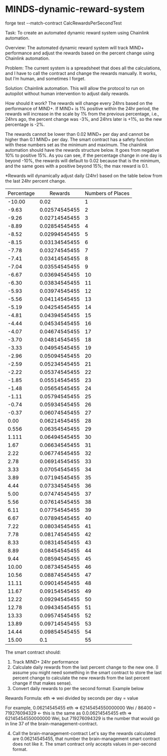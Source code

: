 ﻿# MINDS-dynamic-reward-system
forge test --match-contract CalcRewardsPerSecondTest

Task: To create an automated dynamic reward system using Chainlink automation.

Overview: The automated dynamic reward system will track MIND+ performance and adjust the rewards based on the percent change using Chainlink automation.

Problem: The current system is a spreadsheet that does all the calculations, and I have to call the contract and change the rewards manually. It works, but I’m human, and sometimes I forget.

Solution: Chainlink automation. This will allow the protocol to run on autopilot without human intervention to adjust daily rewards.

How should it work?
The rewards will change every 24hrs based on the performance of MIND+. If MIND+ is 1% positive within the 24hr period, the rewards will increase in the scale by 1% from the previous percentage, i.e., 24hrs ago, the percent change was -3%, and 24hrs later is +1%, so the new percentage is -2%.

The rewards cannot be lower than 0.02 MIND+ per day and cannot be higher than 0.1 MIND+ per day. The smart contract has a safety function with these numbers set as the minimum and maximum. The chainlink automation should have the rewards structure below. It goes from negative 10% to positive 15%. As you can see, if the percentage change in one day is beyond -10%, the rewards will default to 0.02 because that is the minimum, and the same goes with a positive beyond 15%; the max reward is 0.1.

\*Rewards will dynamically adjust daily (24hr) based on the table below from the last 24hr percent change.

<table class="tg">
<thead>
  <tr>
    <th class="tg-183e"><span style="font-weight:400;font-style:normal;text-decoration:none;color:#000;background-color:transparent">Percentage</span></th>
    <th class="tg-lqy6"><span style="font-weight:400;font-style:normal;text-decoration:none;color:#000;background-color:transparent">Rewards </span></th>
    <th class="tg-eelb"><span style="font-weight:400;font-style:normal;text-decoration:none;color:#000;background-color:transparent">Numbers of Places</span></th>
  </tr>
</thead>
<tbody>
  <tr>
    <td class="tg-ianp"><span style="font-weight:400;font-style:normal;text-decoration:none;color:#000;background-color:transparent">-10.00</span></td>
    <td class="tg-lqy6"><span style="font-weight:400;font-style:normal;text-decoration:none;color:#000;background-color:transparent">0.02</span></td>
    <td class="tg-eelb"><span style="font-weight:400;font-style:normal;text-decoration:none;color:#000;background-color:transparent">1</span></td>
  </tr>  <tr>
    <td class="tg-ianp"><span style="font-weight:400;font-style:normal;text-decoration:none;color:#000;background-color:transparent">-9.63</span></td>
    <td class="tg-lqy6"><span style="font-weight:400;font-style:normal;text-decoration:none;color:#000;background-color:transparent">0.02574545455</span></td>
    <td class="tg-eelb"><span style="font-weight:400;font-style:normal;text-decoration:none;color:#000;background-color:transparent">2</span></td>
  </tr>
  <tr>
    <td class="tg-uyjh"><span style="font-weight:400;font-style:normal;text-decoration:none;color:#000;background-color:transparent">-9.26</span></td>
    <td class="tg-lqy6"><span style="font-weight:400;font-style:normal;text-decoration:none;color:#000;background-color:transparent">0.02714545455</span></td>
    <td class="tg-eelb"><span style="font-weight:400;font-style:normal;text-decoration:none;color:#000;background-color:transparent">3</span></td>
  </tr>
  <tr>
    <td class="tg-vzpl"><span style="font-weight:400;font-style:normal;text-decoration:none;color:#000;background-color:transparent">-8.89</span></td>
    <td class="tg-lqy6"><span style="font-weight:400;font-style:normal;text-decoration:none;color:#000;background-color:transparent">0.02854545455</span></td>
    <td class="tg-eelb"><span style="font-weight:400;font-style:normal;text-decoration:none;color:#000;background-color:transparent">4</span></td>
  </tr>
  <tr>
    <td class="tg-ox36"><span style="font-weight:400;font-style:normal;text-decoration:none;color:#000;background-color:transparent">-8.52</span></td>
    <td class="tg-lqy6"><span style="font-weight:400;font-style:normal;text-decoration:none;color:#000;background-color:transparent">0.02994545455</span></td>
    <td class="tg-eelb"><span style="font-weight:400;font-style:normal;text-decoration:none;color:#000;background-color:transparent">5</span></td>
  </tr>
  <tr>
    <td class="tg-j0pp"><span style="font-weight:400;font-style:normal;text-decoration:none;color:#000;background-color:transparent">-8.15</span></td>
    <td class="tg-lqy6"><span style="font-weight:400;font-style:normal;text-decoration:none;color:#000;background-color:transparent">0.03134545455</span></td>
    <td class="tg-eelb"><span style="font-weight:400;font-style:normal;text-decoration:none;color:#000;background-color:transparent">6</span></td>
  </tr>
  <tr>
    <td class="tg-mbqv"><span style="font-weight:400;font-style:normal;text-decoration:none;color:#000;background-color:transparent">-7.78</span></td>
    <td class="tg-lqy6"><span style="font-weight:400;font-style:normal;text-decoration:none;color:#000;background-color:transparent">0.03274545455</span></td>
    <td class="tg-eelb"><span style="font-weight:400;font-style:normal;text-decoration:none;color:#000;background-color:transparent">7</span></td>
  </tr>
  <tr>
    <td class="tg-moe0"><span style="font-weight:400;font-style:normal;text-decoration:none;color:#000;background-color:transparent">-7.41</span></td>
    <td class="tg-lqy6"><span style="font-weight:400;font-style:normal;text-decoration:none;color:#000;background-color:transparent">0.03414545455</span></td>
    <td class="tg-eelb"><span style="font-weight:400;font-style:normal;text-decoration:none;color:#000;background-color:transparent">8</span></td>
  </tr>
  <tr>
    <td class="tg-atvf"><span style="font-weight:400;font-style:normal;text-decoration:none;color:#000;background-color:transparent">-7.04</span></td>
    <td class="tg-lqy6"><span style="font-weight:400;font-style:normal;text-decoration:none;color:#000;background-color:transparent">0.03554545455</span></td>
    <td class="tg-eelb"><span style="font-weight:400;font-style:normal;text-decoration:none;color:#000;background-color:transparent">9</span></td>
  </tr>
  <tr>
    <td class="tg-meav"><span style="font-weight:400;font-style:normal;text-decoration:none;color:#000;background-color:transparent">-6.67</span></td>
    <td class="tg-lqy6"><span style="font-weight:400;font-style:normal;text-decoration:none;color:#000;background-color:transparent">0.03694545455</span></td>
    <td class="tg-eelb"><span style="font-weight:400;font-style:normal;text-decoration:none;color:#000;background-color:transparent">10</span></td>
  </tr>
  <tr>
    <td class="tg-8wzr"><span style="font-weight:400;font-style:normal;text-decoration:none;color:#000;background-color:transparent">-6.30</span></td>
    <td class="tg-lqy6"><span style="font-weight:400;font-style:normal;text-decoration:none;color:#000;background-color:transparent">0.03834545455</span></td>
    <td class="tg-eelb"><span style="font-weight:400;font-style:normal;text-decoration:none;color:#000;background-color:transparent">11</span></td>
  </tr>
  <tr>
    <td class="tg-ckpw"><span style="font-weight:400;font-style:normal;text-decoration:none;color:#000;background-color:transparent">-5.93</span></td>
    <td class="tg-lqy6"><span style="font-weight:400;font-style:normal;text-decoration:none;color:#000;background-color:transparent">0.03974545455</span></td>
    <td class="tg-eelb"><span style="font-weight:400;font-style:normal;text-decoration:none;color:#000;background-color:transparent">12</span></td>
  </tr>
  <tr>
    <td class="tg-cp4f"><span style="font-weight:400;font-style:normal;text-decoration:none;color:#000;background-color:transparent">-5.56</span></td>
    <td class="tg-lqy6"><span style="font-weight:400;font-style:normal;text-decoration:none;color:#000;background-color:transparent">0.04114545455</span></td>
    <td class="tg-eelb"><span style="font-weight:400;font-style:normal;text-decoration:none;color:#000;background-color:transparent">13</span></td>
  </tr>
  <tr>
    <td class="tg-im67"><span style="font-weight:400;font-style:normal;text-decoration:none;color:#000;background-color:transparent">-5.19</span></td>
    <td class="tg-lqy6"><span style="font-weight:400;font-style:normal;text-decoration:none;color:#000;background-color:transparent">0.04254545455</span></td>
    <td class="tg-eelb"><span style="font-weight:400;font-style:normal;text-decoration:none;color:#000;background-color:transparent">14</span></td>
  </tr>
  <tr>
    <td class="tg-sqq9"><span style="font-weight:400;font-style:normal;text-decoration:none;color:#000;background-color:transparent">-4.81</span></td>
    <td class="tg-lqy6"><span style="font-weight:400;font-style:normal;text-decoration:none;color:#000;background-color:transparent">0.04394545455</span></td>
    <td class="tg-eelb"><span style="font-weight:400;font-style:normal;text-decoration:none;color:#000;background-color:transparent">15</span></td>
  </tr>
  <tr>
    <td class="tg-jjak"><span style="font-weight:400;font-style:normal;text-decoration:none;color:#000;background-color:transparent">-4.44</span></td>
    <td class="tg-lqy6"><span style="font-weight:400;font-style:normal;text-decoration:none;color:#000;background-color:transparent">0.04534545455</span></td>
    <td class="tg-eelb"><span style="font-weight:400;font-style:normal;text-decoration:none;color:#000;background-color:transparent">16</span></td>
  </tr>
  <tr>
    <td class="tg-zlvt"><span style="font-weight:400;font-style:normal;text-decoration:none;color:#000;background-color:transparent">-4.07</span></td>
    <td class="tg-lqy6"><span style="font-weight:400;font-style:normal;text-decoration:none;color:#000;background-color:transparent">0.04674545455</span></td>
    <td class="tg-eelb"><span style="font-weight:400;font-style:normal;text-decoration:none;color:#000;background-color:transparent">17</span></td>
  </tr>
  <tr>
    <td class="tg-dhu9"><span style="font-weight:400;font-style:normal;text-decoration:none;color:#000;background-color:transparent">-3.70</span></td>
    <td class="tg-lqy6"><span style="font-weight:400;font-style:normal;text-decoration:none;color:#000;background-color:transparent">0.04814545455</span></td>
    <td class="tg-eelb"><span style="font-weight:400;font-style:normal;text-decoration:none;color:#000;background-color:transparent">18</span></td>
  </tr>
  <tr>
    <td class="tg-4aek"><span style="font-weight:400;font-style:normal;text-decoration:none;color:#000;background-color:transparent">-3.33</span></td>
    <td class="tg-lqy6"><span style="font-weight:400;font-style:normal;text-decoration:none;color:#000;background-color:transparent">0.04954545455</span></td>
    <td class="tg-eelb"><span style="font-weight:400;font-style:normal;text-decoration:none;color:#000;background-color:transparent">19</span></td>
  </tr>
  <tr>
    <td class="tg-eurt"><span style="font-weight:400;font-style:normal;text-decoration:none;color:#000;background-color:transparent">-2.96</span></td>
    <td class="tg-lqy6"><span style="font-weight:400;font-style:normal;text-decoration:none;color:#000;background-color:transparent">0.05094545455</span></td>
    <td class="tg-eelb"><span style="font-weight:400;font-style:normal;text-decoration:none;color:#000;background-color:transparent">20</span></td>
  </tr>
  <tr>
    <td class="tg-hto0"><span style="font-weight:400;font-style:normal;text-decoration:none;color:#000;background-color:transparent">-2.59</span></td>
    <td class="tg-lqy6"><span style="font-weight:400;font-style:normal;text-decoration:none;color:#000;background-color:transparent">0.05234545455</span></td>
    <td class="tg-eelb"><span style="font-weight:400;font-style:normal;text-decoration:none;color:#000;background-color:transparent">21</span></td>
  </tr>
  <tr>
    <td class="tg-qx0i"><span style="font-weight:400;font-style:normal;text-decoration:none;color:#000;background-color:transparent">-2.22</span></td>
    <td class="tg-lqy6"><span style="font-weight:400;font-style:normal;text-decoration:none;color:#000;background-color:transparent">0.05374545455</span></td>
    <td class="tg-eelb"><span style="font-weight:400;font-style:normal;text-decoration:none;color:#000;background-color:transparent">22</span></td>
  </tr>
  <tr>
    <td class="tg-qg8z"><span style="font-weight:400;font-style:normal;text-decoration:none;color:#000;background-color:transparent">-1.85</span></td>
    <td class="tg-lqy6"><span style="font-weight:400;font-style:normal;text-decoration:none;color:#000;background-color:transparent">0.05514545455</span></td>
    <td class="tg-eelb"><span style="font-weight:400;font-style:normal;text-decoration:none;color:#000;background-color:transparent">23</span></td>
  </tr>
  <tr>
    <td class="tg-amty"><span style="font-weight:400;font-style:normal;text-decoration:none;color:#000;background-color:transparent">-1.48</span></td>
    <td class="tg-lqy6"><span style="font-weight:400;font-style:normal;text-decoration:none;color:#000;background-color:transparent">0.05654545455</span></td>
    <td class="tg-eelb"><span style="font-weight:400;font-style:normal;text-decoration:none;color:#000;background-color:transparent">24</span></td>
  </tr>
  <tr>
    <td class="tg-t0dl"><span style="font-weight:400;font-style:normal;text-decoration:none;color:#000;background-color:transparent">-1.11</span></td>
    <td class="tg-lqy6"><span style="font-weight:400;font-style:normal;text-decoration:none;color:#000;background-color:transparent">0.05794545455</span></td>
    <td class="tg-eelb"><span style="font-weight:400;font-style:normal;text-decoration:none;color:#000;background-color:transparent">25</span></td>
  </tr>
  <tr>
    <td class="tg-ia7w"><span style="font-weight:400;font-style:normal;text-decoration:none;color:#000;background-color:transparent">-0.74</span></td>
    <td class="tg-lqy6"><span style="font-weight:400;font-style:normal;text-decoration:none;color:#000;background-color:transparent">0.05934545455</span></td>
    <td class="tg-eelb"><span style="font-weight:400;font-style:normal;text-decoration:none;color:#000;background-color:transparent">26</span></td>
  </tr>
  <tr>
    <td class="tg-d12q"><span style="font-weight:400;font-style:normal;text-decoration:none;color:#000;background-color:transparent">-0.37</span></td>
    <td class="tg-lqy6"><span style="font-weight:400;font-style:normal;text-decoration:none;color:#000;background-color:transparent">0.06074545455</span></td>
    <td class="tg-eelb"><span style="font-weight:400;font-style:normal;text-decoration:none;color:#000;background-color:transparent">27</span></td>
  </tr>
  <tr>
    <td class="tg-eelb"><span style="font-weight:400;font-style:normal;text-decoration:none;color:#000;background-color:transparent">0.00</span></td>
    <td class="tg-lqy6"><span style="font-weight:400;font-style:normal;text-decoration:none;color:#000;background-color:transparent">0.06214545455</span></td>
    <td class="tg-eelb"><span style="font-weight:400;font-style:normal;text-decoration:none;color:#000;background-color:transparent">28</span></td>
  </tr>
  <tr>
    <td class="tg-dugi"><span style="font-weight:400;font-style:normal;text-decoration:none;color:#000;background-color:transparent">0.556</span></td>
    <td class="tg-lqy6"><span style="font-weight:400;font-style:normal;text-decoration:none;color:#000;background-color:transparent">0.06354545455</span></td>
    <td class="tg-eelb"><span style="font-weight:400;font-style:normal;text-decoration:none;color:#000;background-color:transparent">29</span></td>
  </tr>
  <tr>
    <td class="tg-bfay"><span style="font-weight:400;font-style:normal;text-decoration:none;color:#000;background-color:transparent">1.111</span></td>
    <td class="tg-lqy6"><span style="font-weight:400;font-style:normal;text-decoration:none;color:#000;background-color:transparent">0.06494545455</span></td>
    <td class="tg-eelb"><span style="font-weight:400;font-style:normal;text-decoration:none;color:#000;background-color:transparent">30</span></td>
  </tr>
  <tr>
    <td class="tg-xa3i"><span style="font-weight:400;font-style:normal;text-decoration:none;color:#000;background-color:transparent">1.67</span></td>
    <td class="tg-lqy6"><span style="font-weight:400;font-style:normal;text-decoration:none;color:#000;background-color:transparent">0.06634545455</span></td>
    <td class="tg-eelb"><span style="font-weight:400;font-style:normal;text-decoration:none;color:#000;background-color:transparent">31</span></td>
  </tr>
  <tr>
    <td class="tg-p4zm"><span style="font-weight:400;font-style:normal;text-decoration:none;color:#000;background-color:transparent">2.22</span></td>
    <td class="tg-lqy6"><span style="font-weight:400;font-style:normal;text-decoration:none;color:#000;background-color:transparent">0.06774545455</span></td>
    <td class="tg-eelb"><span style="font-weight:400;font-style:normal;text-decoration:none;color:#000;background-color:transparent">32</span></td>
  </tr>
  <tr>
    <td class="tg-7tfv"><span style="font-weight:400;font-style:normal;text-decoration:none;color:#000;background-color:transparent">2.78</span></td>
    <td class="tg-lqy6"><span style="font-weight:400;font-style:normal;text-decoration:none;color:#000;background-color:transparent">0.06914545455</span></td>
    <td class="tg-eelb"><span style="font-weight:400;font-style:normal;text-decoration:none;color:#000;background-color:transparent">33</span></td>
  </tr>
  <tr>
    <td class="tg-zvyw"><span style="font-weight:400;font-style:normal;text-decoration:none;color:#000;background-color:transparent">3.33</span></td>
    <td class="tg-lqy6"><span style="font-weight:400;font-style:normal;text-decoration:none;color:#000;background-color:transparent">0.07054545455</span></td>
    <td class="tg-eelb"><span style="font-weight:400;font-style:normal;text-decoration:none;color:#000;background-color:transparent">34</span></td>
  </tr>
  <tr>
    <td class="tg-8a0t"><span style="font-weight:400;font-style:normal;text-decoration:none;color:#000;background-color:transparent">3.89</span></td>
    <td class="tg-lqy6"><span style="font-weight:400;font-style:normal;text-decoration:none;color:#000;background-color:transparent">0.07194545455</span></td>
    <td class="tg-eelb"><span style="font-weight:400;font-style:normal;text-decoration:none;color:#000;background-color:transparent">35</span></td>
  </tr>
  <tr>
    <td class="tg-o2jk"><span style="font-weight:400;font-style:normal;text-decoration:none;color:#000;background-color:transparent">4.44</span></td>
    <td class="tg-lqy6"><span style="font-weight:400;font-style:normal;text-decoration:none;color:#000;background-color:transparent">0.07334545455</span></td>
    <td class="tg-eelb"><span style="font-weight:400;font-style:normal;text-decoration:none;color:#000;background-color:transparent">36</span></td>
  </tr>
  <tr>
    <td class="tg-9pxb"><span style="font-weight:400;font-style:normal;text-decoration:none;color:#000;background-color:transparent">5.00</span></td>
    <td class="tg-lqy6"><span style="font-weight:400;font-style:normal;text-decoration:none;color:#000;background-color:transparent">0.07474545455</span></td>
    <td class="tg-eelb"><span style="font-weight:400;font-style:normal;text-decoration:none;color:#000;background-color:transparent">37</span></td>
  </tr>
  <tr>
    <td class="tg-n20g"><span style="font-weight:400;font-style:normal;text-decoration:none;color:#000;background-color:transparent">5.56</span></td>
    <td class="tg-lqy6"><span style="font-weight:400;font-style:normal;text-decoration:none;color:#000;background-color:transparent">0.07614545455</span></td>
    <td class="tg-eelb"><span style="font-weight:400;font-style:normal;text-decoration:none;color:#000;background-color:transparent">38</span></td>
  </tr>
  <tr>
    <td class="tg-r8o4"><span style="font-weight:400;font-style:normal;text-decoration:none;color:#000;background-color:transparent">6.11</span></td>
    <td class="tg-lqy6"><span style="font-weight:400;font-style:normal;text-decoration:none;color:#000;background-color:transparent">0.07754545455</span></td>
    <td class="tg-eelb"><span style="font-weight:400;font-style:normal;text-decoration:none;color:#000;background-color:transparent">39</span></td>
  </tr>
  <tr>
    <td class="tg-olkv"><span style="font-weight:400;font-style:normal;text-decoration:none;color:#000;background-color:transparent">6.67</span></td>
    <td class="tg-lqy6"><span style="font-weight:400;font-style:normal;text-decoration:none;color:#000;background-color:transparent">0.07894545455</span></td>
    <td class="tg-eelb"><span style="font-weight:400;font-style:normal;text-decoration:none;color:#000;background-color:transparent">40</span></td>
  </tr>
  <tr>
    <td class="tg-jk84"><span style="font-weight:400;font-style:normal;text-decoration:none;color:#000;background-color:transparent">7.22</span></td>
    <td class="tg-lqy6"><span style="font-weight:400;font-style:normal;text-decoration:none;color:#000;background-color:transparent">0.08034545455</span></td>
    <td class="tg-eelb"><span style="font-weight:400;font-style:normal;text-decoration:none;color:#000;background-color:transparent">41</span></td>
  </tr>
  <tr>
    <td class="tg-si87"><span style="font-weight:400;font-style:normal;text-decoration:none;color:#000;background-color:transparent">7.78</span></td>
    <td class="tg-lqy6"><span style="font-weight:400;font-style:normal;text-decoration:none;color:#000;background-color:transparent">0.08174545455</span></td>
    <td class="tg-eelb"><span style="font-weight:400;font-style:normal;text-decoration:none;color:#000;background-color:transparent">42</span></td>
  </tr>
  <tr>
    <td class="tg-0oem"><span style="font-weight:400;font-style:normal;text-decoration:none;color:#000;background-color:transparent">8.33</span></td>
    <td class="tg-lqy6"><span style="font-weight:400;font-style:normal;text-decoration:none;color:#000;background-color:transparent">0.08314545455</span></td>
    <td class="tg-eelb"><span style="font-weight:400;font-style:normal;text-decoration:none;color:#000;background-color:transparent">43</span></td>
  </tr>
  <tr>
    <td class="tg-u9j7"><span style="font-weight:400;font-style:normal;text-decoration:none;color:#000;background-color:transparent">8.89</span></td>
    <td class="tg-lqy6"><span style="font-weight:400;font-style:normal;text-decoration:none;color:#000;background-color:transparent">0.08454545455</span></td>
    <td class="tg-eelb"><span style="font-weight:400;font-style:normal;text-decoration:none;color:#000;background-color:transparent">44</span></td>
  </tr>
  <tr>
    <td class="tg-rctf"><span style="font-weight:400;font-style:normal;text-decoration:none;color:#000;background-color:transparent">9.44</span></td>
    <td class="tg-lqy6"><span style="font-weight:400;font-style:normal;text-decoration:none;color:#000;background-color:transparent">0.08594545455</span></td>
    <td class="tg-eelb"><span style="font-weight:400;font-style:normal;text-decoration:none;color:#000;background-color:transparent">45</span></td>
  </tr>
  <tr>
    <td class="tg-v2zu"><span style="font-weight:400;font-style:normal;text-decoration:none;color:#000;background-color:transparent">10.00</span></td>
    <td class="tg-lqy6"><span style="font-weight:400;font-style:normal;text-decoration:none;color:#000;background-color:transparent">0.08734545455</span></td>
    <td class="tg-eelb"><span style="font-weight:400;font-style:normal;text-decoration:none;color:#000;background-color:transparent">46</span></td>
  </tr>
  <tr>
    <td class="tg-4oxd"><span style="font-weight:400;font-style:normal;text-decoration:none;color:#000;background-color:transparent">10.56</span></td>
    <td class="tg-lqy6"><span style="font-weight:400;font-style:normal;text-decoration:none;color:#000;background-color:transparent">0.08874545455</span></td>
    <td class="tg-eelb"><span style="font-weight:400;font-style:normal;text-decoration:none;color:#000;background-color:transparent">47</span></td>
  </tr>
  <tr>
    <td class="tg-bm0b"><span style="font-weight:400;font-style:normal;text-decoration:none;color:#000;background-color:transparent">11.11</span></td>
    <td class="tg-lqy6"><span style="font-weight:400;font-style:normal;text-decoration:none;color:#000;background-color:transparent">0.09014545455</span></td>
    <td class="tg-eelb"><span style="font-weight:400;font-style:normal;text-decoration:none;color:#000;background-color:transparent">48</span></td>
  </tr>
  <tr>
    <td class="tg-e5a9"><span style="font-weight:400;font-style:normal;text-decoration:none;color:#000;background-color:transparent">11.67</span></td>
    <td class="tg-lqy6"><span style="font-weight:400;font-style:normal;text-decoration:none;color:#000;background-color:transparent">0.09154545455</span></td>
    <td class="tg-eelb"><span style="font-weight:400;font-style:normal;text-decoration:none;color:#000;background-color:transparent">49</span></td>
  </tr>
  <tr>
    <td class="tg-aip1"><span style="font-weight:400;font-style:normal;text-decoration:none;color:#000;background-color:transparent">12.22</span></td>
    <td class="tg-lqy6"><span style="font-weight:400;font-style:normal;text-decoration:none;color:#000;background-color:transparent">0.09294545455</span></td>
    <td class="tg-eelb"><span style="font-weight:400;font-style:normal;text-decoration:none;color:#000;background-color:transparent">50</span></td>
  </tr>
  <tr>
    <td class="tg-mwmv"><span style="font-weight:400;font-style:normal;text-decoration:none;color:#000;background-color:transparent">12.78</span></td>
    <td class="tg-lqy6"><span style="font-weight:400;font-style:normal;text-decoration:none;color:#000;background-color:transparent">0.09434545455</span></td>
    <td class="tg-eelb"><span style="font-weight:400;font-style:normal;text-decoration:none;color:#000;background-color:transparent">51</span></td>
  </tr>
  <tr>
    <td class="tg-qk2i"><span style="font-weight:400;font-style:normal;text-decoration:none;color:#000;background-color:transparent">13.33</span></td>
    <td class="tg-lqy6"><span style="font-weight:400;font-style:normal;text-decoration:none;color:#000;background-color:transparent">0.09574545455</span></td>
    <td class="tg-eelb"><span style="font-weight:400;font-style:normal;text-decoration:none;color:#000;background-color:transparent">52</span></td>
  </tr>
  <tr>
    <td class="tg-zj5l"><span style="font-weight:400;font-style:normal;text-decoration:none;color:#000;background-color:transparent">13.89</span></td>
    <td class="tg-lqy6"><span style="font-weight:400;font-style:normal;text-decoration:none;color:#000;background-color:transparent">0.09714545455</span></td>
    <td class="tg-eelb"><span style="font-weight:400;font-style:normal;text-decoration:none;color:#000;background-color:transparent">53</span></td>
  </tr>
  <tr>
    <td class="tg-xefy"><span style="font-weight:400;font-style:normal;text-decoration:none;color:#000;background-color:transparent">14.44</span></td>
    <td class="tg-lqy6"><span style="font-weight:400;font-style:normal;text-decoration:none;color:#000;background-color:transparent">0.09854545455</span></td>
    <td class="tg-eelb"><span style="font-weight:400;font-style:normal;text-decoration:none;color:#000;background-color:transparent">54</span></td>
  </tr>
  <tr>
    <td class="tg-1elw"><span style="font-weight:400;font-style:normal;text-decoration:none;color:#000;background-color:transparent">15.00</span></td>
    <td class="tg-lqy6"><span style="font-weight:400;font-style:normal;text-decoration:none;color:#000;background-color:transparent">0.1</span></td>
    <td class="tg-eelb"><span style="font-weight:400;font-style:normal;text-decoration:none;color:#000;background-color:transparent">55</span></td>
  </tr>
</tbody>
</table>

The smart contract should:

1. Track MIND+ 24hr performance
2. Calculate daily rewards from the last percent change to the new one. (I assume you might need something in the smart contract to store the last percent change to calculate the new rewards from the last percent change if that makes sense).
3. Convert daily rewards to per the second format: Example below

Rewards Formula: eth => wei divided by seconds per day = value

For example, 0.06214545455 eth => 62145454550000000 Wei / 86400 = 719276094329 ← this is the same as 0.0.06214545455 eth => 62145454550000000 Wei, but 719276094329 is the number that would go in line 37 of the brain-management-contract.

4. Call the brain-management-contract
   Let's say the rewards calculated are 0.06214545455, that number the brain-management smart contract does not like it. The smart contract only accepts values in per-second format.
